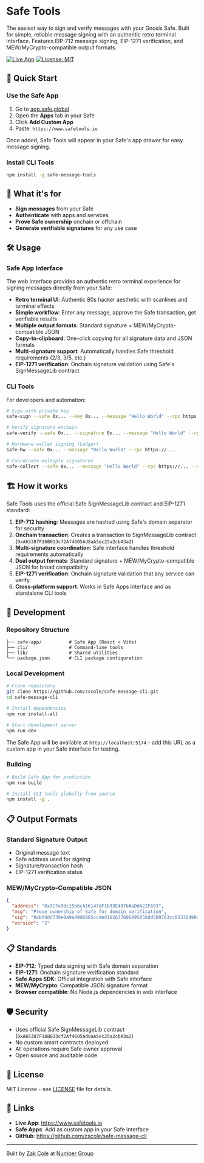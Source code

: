 # Safe Tools

The easiest way to sign and verify messages with your Gnosis Safe. Built for simple, reliable message signing with an authentic retro terminal interface. Features EIP-712 message signing, EIP-1271 verification, and MEW/MyCrypto-compatible output formats.

[![Live App](https://img.shields.io/badge/Live%20App-safetools.io-12ff80?style=flat-square)](https://www.safetools.io)
[![License: MIT](https://img.shields.io/badge/License-MIT-blue.svg?style=flat-square)](LICENSE)

## 🚀 Quick Start

### Use the Safe App

1. Go to [app.safe.global](https://app.safe.global)
2. Open the **Apps** tab in your Safe
3. Click **Add Custom App**
4. Paste: `https://www.safetools.io`

Once added, Safe Tools will appear in your Safe's app drawer for easy message signing.

### Install CLI Tools

```bash
npm install -g safe-message-tools
```

## 🎯 What it's for

- **Sign messages** from your Safe
- **Authenticate** with apps and services  
- **Prove Safe ownership** onchain or offchain
- **Generate verifiable signatures** for any use case

## 🛠️ Usage

### Safe App Interface

The web interface provides an authentic retro terminal experience for signing messages directly from your Safe:

- **Retro terminal UI**: Authentic 80s hacker aesthetic with scanlines and terminal effects
- **Simple workflow**: Enter any message, approve the Safe transaction, get verifiable results  
- **Multiple output formats**: Standard signature + MEW/MyCrypto-compatible JSON
- **Copy-to-clipboard**: One-click copying for all signature data and JSON formats
- **Multi-signature support**: Automatically handles Safe threshold requirements (2/3, 3/5, etc.)
- **EIP-1271 verification**: Onchain signature validation using Safe's SignMessageLib contract

### CLI Tools

For developers and automation:

```bash
# Sign with private key
safe-sign --safe 0x... --key 0x... --message "Hello World" --rpc https://...

# Verify signature onchain
safe-verify --safe 0x... --signature 0x... --message "Hello World" --rpc https://... --onchain

# Hardware wallet signing (Ledger)
safe-hw --safe 0x... --message "Hello World" --rpc https://...

# Coordinate multiple signatures  
safe-collect --safe 0x... --message "Hello World" --rpc https://... --sig 0x... --signer 0x...
```

## 🏗️ How it works

Safe Tools uses the official Safe SignMessageLib contract and EIP-1271 standard:

1. **EIP-712 hashing**: Messages are hashed using Safe's domain separator for security
2. **Onchain transaction**: Creates a transaction to SignMessageLib contract (`0xA65387F16B013cf2Af4605Ad8aA5ec25a2cbA3a2`)
3. **Multi-signature coordination**: Safe interface handles threshold requirements automatically
4. **Dual output formats**: Standard signature + MEW/MyCrypto-compatible JSON for broad compatibility
5. **EIP-1271 verification**: Onchain signature validation that any service can verify
6. **Cross-platform support**: Works in Safe Apps interface and as standalone CLI tools

## 🔧 Development

### Repository Structure

```
├── safe-app/          # Safe App (React + Vite)
├── cli/               # Command-line tools  
├── lib/               # Shared utilities
└── package.json       # CLI package configuration
```

### Local Development

```bash
# Clone repository
git clone https://github.com/zscole/safe-message-cli.git
cd safe-message-cli

# Install dependencies
npm run install-all

# Start development server
npm run dev
```

The Safe App will be available at `http://localhost:5174` - add this URL as a custom app in your Safe interface for testing.

### Building

```bash
# Build Safe App for production
npm run build

# Install CLI tools globally from source
npm install -g .
```

## 📋 Output Formats

### Standard Signature Output
- Original message text
- Safe address used for signing
- Signature/transaction hash
- EIP-1271 verification status

### MEW/MyCrypto-Compatible JSON
```json
{
  "address": "0x9CFe9dc15b6cA16147dF1b93E487bAaDd422F693",
  "msg": "Prove ownership of Safe for domain verification", 
  "sig": "0xbfddd739e0a9a49d6885ccded16267760649505bdd589703cc833364904a9e4c",
  "version": "2"
}
```

## 📋 Standards

- **EIP-712**: Typed data signing with Safe domain separation
- **EIP-1271**: Onchain signature verification standard
- **Safe Apps SDK**: Official integration with Safe interface
- **MEW/MyCrypto**: Compatible JSON signature format
- **Browser compatible**: No Node.js dependencies in web interface

## 🛡️ Security

- Uses official Safe SignMessageLib contract (`0xA65387F16B013cf2Af4605Ad8aA5ec25a2cbA3a2`)
- No custom smart contracts deployed
- All operations require Safe owner approval
- Open source and auditable code

## 📄 License

MIT License - see [LICENSE](LICENSE) file for details.

## 🔗 Links

- **Live App**: https://www.safetools.io
- **Safe Apps**: Add as custom app in your Safe interface
- **GitHub**: https://github.com/zscole/safe-message-cli

---

Built by [Zak Cole](https://x.com/0xzak) at [Number Group](https://numbergroup.xyz)
